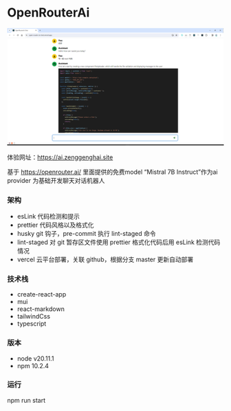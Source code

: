# OpenRouterAi

![ai 聊天](public/image.png)

体验网址：https://ai.zenggenghai.site

基于 https://openrouter.ai/ 里面提供的免费model “Mistral 7B Instruct”作为ai provider 为基础开发聊天对话机器人

### 架构

- esLink 代码检测和提示
- prettier 代码风格以及格式化
- husky git 钩子，pre-commit 执行 lint-staged 命令
- lint-staged 对 git 暂存区文件使用 prettier 格式化代码后用 esLink 检测代码情况
- vercel 云平台部署，关联 github，根据分支 master 更新自动部署

### 技术栈

- create-react-app
- mui
- react-markdown
- tailwindCss
- typescript

### 版本

- node v20.11.1
- npm 10.2.4

### 运行

npm run start
